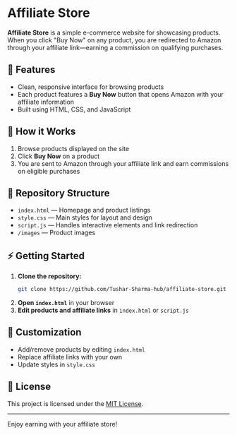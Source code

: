 # Affiliate Store

**Affiliate Store** is a simple e-commerce website for showcasing products. When you click "Buy Now" on any product, you are redirected to Amazon through your affiliate link—earning a commission on qualifying purchases.

## 🚀 Features
- Clean, responsive interface for browsing products
- Each product features a **Buy Now** button that opens Amazon with your affiliate information
- Built using HTML, CSS, and JavaScript

## 🛒 How it Works
1. Browse products displayed on the site
2. Click **Buy Now** on a product
3. You are sent to Amazon through your affiliate link and earn commissions on eligible purchases

## 📁 Repository Structure
- `index.html` — Homepage and product listings
- `style.css` — Main styles for layout and design
- `script.js` — Handles interactive elements and link redirection
- `/images` — Product images

## ⚡ Getting Started
1. **Clone the repository:**
   ```bash
   git clone https://github.com/Tushar-Sharma-hub/affiliate-store.git
   ```
2. **Open `index.html`** in your browser
3. **Edit products and affiliate links** in `index.html` or `script.js`

## 🧩 Customization
- Add/remove products by editing `index.html`
- Replace affiliate links with your own
- Update styles in `style.css`

## 📜 License

This project is licensed under the [MIT License](LICENSE).

---

Enjoy earning with your affiliate store!
